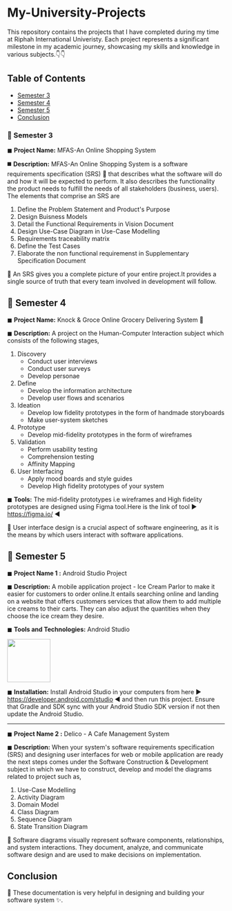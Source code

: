 # My-University-Projects

This repository contains the projects that I have completed during my time at Riphah International Univeristy. Each project represents a significant milestone in my academic journey, showcasing my skills and knowledge in various subjects.👇👇

## Table of Contents

- [Semester 3](#semester-3)
- [Semester 4](#semester-4)
- [Semester 5](#semester-5)
- [Conclusion](#conclusion)

<a name="semester-3"></a>
### 🌟 Semester 3 

◼ **Project Name:** MFAS-An Online Shopping System

◼️ **Description:** MFAS-An Online Shopping System is a software requirements specification (SRS) 📜 that describes what the software will do and how it will be expected to perform. It also describes the functionality the product needs to fulfill the needs of all stakeholders (business, users).
The elements that comprise an SRS are
    
1. Define the Problem Statement and Product's Purpose
2. Design Buisness Models
3. Detail the Functional Requirements in Vision Document
4. Design Use-Case Diagram in Use-Case Modelling
5. Requirements traceability matrix
6. Define the Test Cases
7. Elaborate the non functional requiremenst in Supplementary Specification Document

🚀 An SRS gives you a complete picture of your entire project.It provides a single source of truth that every team involved in development will follow.

<a name="semester-4"></a>
## 🌟 Semester 4

◼ **Project Name:** Knock & Groce Online Grocery Delivering System 🚛

◼ **Description:** A project on the Human-Computer Interaction subject which consists of the following stages,

1.	Discovery
	* Conduct user interviews
	* Conduct user surveys
	* Develop personae 
2.	Define
	* Develop the information architecture
 	* Develop user flows and scenarios
3.	Ideation
	* Develop low fidelity prototypes in the form of handmade storyboards
	* Make user-system sketches
4.	Prototype 
	* Develop mid-fidelity prototypes in the form of wireframes 
5.	Validation
  	* Perform usability testing 
 	* Comprehension testing
	* Affinity Mapping
6.	User Interfacing
	* Apply mood boards and style guides
  	* Develop High fidelity prototypes of your system

◼ **Tools:** The mid-fidelity prototypes i.e wireframes and High fidelity prototypes are designed using Figma tool.Here is the link of tool ▶️ https://figma.io/ ◀️

🚀 User interface design is a crucial aspect of software engineering, as it is the means by which users interact with software applications.

<a name="semester-5"></a>
## 🌟 Semester 5

◼  **Project Name 1 :** Android Studio Project

◼ **Description:**  A mobile application project - Ice Cream Parlor to make it easier for customers to order online.It entails searching online and landing on a website that offers customers services that allow them to add multiple ice creams to their carts. They can also adjust the quantities when they choose the ice cream they desire.

◼ **Tools and Technologies:** Android Studio

<img src="https://github.com/Mariam262/My-University-Projects/assets/111905121/92df822b-7f1c-49df-ade6-f87fc96ce76d" width="100" height="100" />

◼ **Installation:** Install Android Studio in your computers from here ▶️ https://developer.android.com/studio ◀️ and then run this project. Ensure that Gradle and SDK sync with your Android Studio SDK version if not then update the Android Studio.


-------------------------------------------------------------------------------

◼  **Project Name 2 :** Delico - A Cafe Management System

◼ **Description:**  When your system's software requirements specification (SRS) and designing user interfaces for web or mobile application are ready the next steps comes  under the Software Construction & Development subject in which we have to construct, develop and model the diagrams related to project such as,

1. Use-Case Modelling
2. Activity Diagram
3. Domain Model
4. Class Diagram
5. Sequence Diagram
6. State Transition Diagram

 🚀 Software diagrams visually represent software components, relationships, and system interactions. They document, analyze, and communicate software design and are used to make decisions on implementation.

<a name="conclusion"></a>
## Conclusion
📝 These documentation is very helpful in designing and building your software system ✨.

